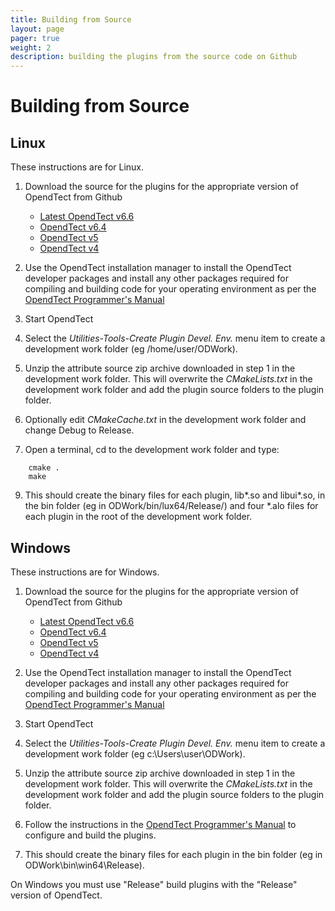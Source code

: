```yaml
---
title: Building from Source
layout: page
pager: true
weight: 2
description: building the plugins from the source code on Github
---
```

# Building from Source

## Linux
These instructions are for Linux.

1. Download the source for the plugins for the appropriate version of OpendTect from Github

    - [Latest OpendTect v6.6](https://github.com/waynegm/OpendTect-Plugins/archive/master.zip)
    - [OpendTect v6.4](https://github.com/waynegm/OpendTect-Plugins/archive/6.4.zip)
    - [OpendTect v5](https://github.com/waynegm/OpendTect-Plugins/archive/v5-stable.zip)
    - [OpendTect v4](https://github.com/waynegm/OpendTect-4-plugins/archive/master.zip)

2. Use the OpendTect installation manager to install the OpendTect developer packages and install any other packages required for compiling and building code for your operating environment as per the <a href="http://www.opendtect.org/rel/doc/Programmer/" target="_blank">OpendTect Programmer's Manual</a>

3. Start OpendTect

4. Select the *Utilities-Tools-Create Plugin Devel. Env.* menu item to create a development work folder (eg /home/user/ODWork).

5. Unzip the attribute source zip archive downloaded in step 1 in the development work folder. This will overwrite the *CMakeLists.txt* in the development work folder and add the plugin source folders to the plugin folder.

6. Optionally edit *CMakeCache.txt* in the development work folder and change Debug to Release.

7. Open a terminal, cd to the development work folder and type:
```
	cmake .
	make
```

9. This should create the binary files for each plugin, lib\*.so and libui\*.so, in the bin folder (eg in ODWork/bin/lux64/Release/) and four \*.alo files for each plugin in the root of the development work folder.

## Windows
These instructions are for Windows.

1. Download the source for the plugins for the appropriate version of OpendTect from Github
    - [Latest OpendTect v6.6](https://github.com/waynegm/OpendTect-Plugins/archive/master.zip)
    - [OpendTect v6.4](https://github.com/waynegm/OpendTect-Plugins/archive/6.4.zip)
    - [OpendTect v5](https://github.com/waynegm/OpendTect-Plugins/archive/v5-stable.zip)
    - [OpendTect v4](https://github.com/waynegm/OpendTect-4-plugins/archive/master.zip)

2. Use the OpendTect installation manager to install the OpendTect developer packages and install any other packages required for compiling and building code for your operating environment as per the <a href="http://www.opendtect.org/rel/doc/Programmer/" target="_blank">OpendTect Programmer's Manual</a>

3. Start OpendTect

4. Select the *Utilities-Tools-Create Plugin Devel. Env.* menu item to create a development work folder (eg c:\Users\user\ODWork).

5. Unzip the attribute source zip archive downloaded in step 1 in the development work folder. This will overwrite the *CMakeLists.txt* in the development work folder and add the plugin source folders to the plugin folder.

6. Follow the instructions in the [OpendTect Programmer's Manual](http://opendtect.org/rel/doc/Programmer/windows.html) to configure and build the plugins.

7. This should create the binary files for each plugin in the bin folder (eg in ODWork\bin\win64\Release).

On Windows you must use "Release" build plugins with the "Release" version of OpendTect.
